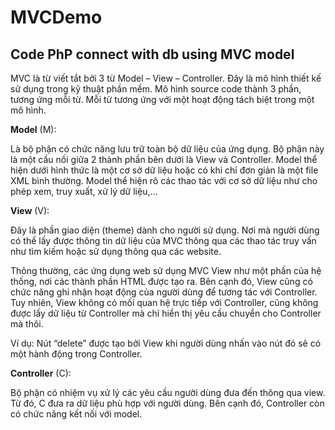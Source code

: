 # MVCDemo
Code PhP connect with db using MVC model
----------------------------------------------------------------------------------------------------------------------
MVC là từ viết tắt bởi 3 từ Model – View – Controller. 
Đây là mô hình thiết kế sử dụng trong kỹ thuật phần mềm.
Mô hình source code thành 3 phần, tương ứng mỗi từ. 
Mỗi từ tương ứng với một hoạt động tách biệt trong một mô hình.

<b>Model</b> (M):

Là bộ phận có chức năng lưu trữ toàn bộ dữ liệu của ứng dụng. 
Bộ phận này là một cầu nối giữa 2 thành phần bên dưới là View và Controller. 
Model thể hiện dưới hình thức là một cơ sở dữ liệu hoặc có khi chỉ đơn giản là một file XML bình thường. 
Model thể hiện rõ các thao tác với cơ sở dữ liệu như cho phép xem, truy xuất, xử lý dữ liệu,…

<b>View</b> (V):

Đây là phần giao diện (theme) dành cho người sử dụng.
Nơi mà người dùng có thể lấy được thông tin dữ liệu của MVC thông qua các thao tác truy vấn như tìm kiếm 
hoặc sử dụng thông qua các website.

Thông thường, các ứng dụng web sử dụng MVC View như một phần của  hệ thống, nơi các thành phần HTML được tạo ra.
Bên cạnh đó, View cũng có chức năng ghi nhận hoạt động của  người dùng để tương tác với Controller.
Tuy nhiên, View không có mối quan hệ trực tiếp với Controller, cũng không được lấy dữ liệu từ Controller mà chỉ
hiển thị yêu cầu chuyển cho Controller mà thôi.

Ví dụ: Nút “delete” được tạo bởi View khi người dùng nhấn vào nút đó sẽ có một hành động trong Controller.

<b>Controller</b> (C):

Bộ phận có nhiệm vụ xử lý các yêu cầu người dùng đưa đến thông qua view. 
Từ đó, C đưa ra dữ liệu phù hợp với người dùng. 
Bên cạnh đó, Controller còn có chức năng kết nối với model.
